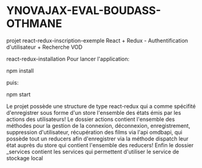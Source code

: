 # YNOVAJAX-EVAL-BOUDASS-OTHMANE
projet
react-redux-inscription-exemple
React + Redux - Authentification d'utilisateur + Recherche VOD

react-redux-installation
Pour lancer l'application:

npm install

puis:

npm start

Le projet possède une structure de type react-redux qui a comme spécifité d'enregistrer sous forme d'un store l'ensemble des états émis par les actions des utilisateurs! Le dossier actions contient l'ensemble des méthodes pour la gestion de la connexion, déconnexion, enregistrement, suppression d'utilisateur, récupération des films via l'api omdbapi, qui possède tout un reducers afin d'enregistrer via la méthode dispatch leur état auprès du store qui contient l'ensemble des reducers! Enfin le dossier _services contient les services qui permettent d'utiliser le service de stockage local

